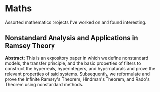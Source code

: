 # Maths
Assorted mathematics projects I've worked on and found interesting. 
## Nonstandard Analysis and Applications in Ramsey Theory
**Abstract:** This is an expository paper in which we define nonstandard models, the transfer principle, and the basic properties of filters to construct the hyperreals, hyperintegers, and hypernaturals and prove the relevant properties of said systems. Subsequently, we reformulate and prove the Infinite Ramsey's Theorem, Hindman's Theorem, and Rado's Theorem using nonstandard methods. 
